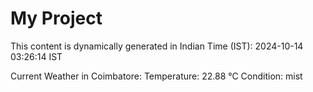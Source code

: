 # My Project

This content is dynamically generated in Indian Time (IST): 2024-10-14 03:26:14 IST


Current Weather in Coimbatore:
Temperature: 22.88 °C
Condition: mist
